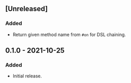 ## [Unreleased]

### Added

- Return given method name from `#on` for DSL chaining.

## 0.1.0 - 2021-10-25

### Added

- Initial release.
